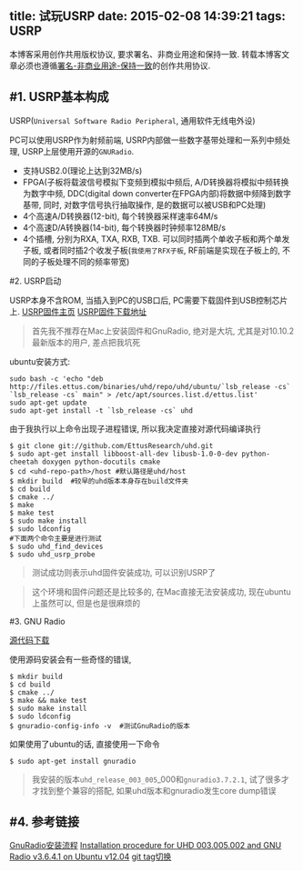 title: 试玩USRP
date: 2015-02-08 14:39:21
tags: USRP
---

本博客采用创作共用版权协议, 要求署名、非商业用途和保持一致. 转载本博客文章必须也遵循[署名-非商业用途-保持一致](http://creativecommons.org/licenses/by-nc-sa/3.0/deed.zh)的创作共用协议.


#1. USRP基本构成
---

USRP(`Universal Software Radio Peripheral`, 通用软件无线电外设)

PC可以使用USRP作为射频前端, USRP内部做一些数字基带处理和一系列中频处理, USRP上层使用开源的`GNURadio`.

<!--more-->

- 支持USB2.0(理论上达到32MB/s)
- FPGA(子板将载波信号模拟下变频到模拟中频后, A/D转换器将模拟中频转换为数字中频, DDC(digital down converter在FPGA内部)将数据中频降到数字基带, 同时, 对数字信号执行抽取操作, 是的数据可以被USB和PC处理)
- 4个高速A/D转换器(12-bit), 每个转换器采样速率64M/s
- 4个高速D/A转换器(14-bit), 每个转换器时钟频率128MB/s
- 4个插槽, 分别为RXA, TXA, RXB, TXB. 可以同时插两个单收子板和两个单发子板, 或者同时插2个收发子板(`我使用了RFX子板`, RF前端是实现在子板上的, 不同的子板处理不同的频率带宽)

#2. USRP启动

USRP本身不含ROM, 当插入到PC的USB口后, PC需要下载固件到USB控制芯片上.
[USRP固件主页](http://uhd.ettus.com)
[USRP固件下载地址](https://github.com/EttusResearch/uhd)

> 首先我不推荐在Mac上安装固件和GnuRadio, 绝对是大坑, 尤其是对10.10.2最新版本的用户, 差点把我坑死

ubuntu安装方式:

```
sudo bash -c 'echo "deb http://files.ettus.com/binaries/uhd/repo/uhd/ubuntu/`lsb_release -cs` `lsb_release -cs` main" > /etc/apt/sources.list.d/ettus.list'
sudo apt-get update
sudo apt-get install -t `lsb_release -cs` uhd
```

由于我执行以上命令出现子进程错误, 所以我决定直接对源代码编译执行

```
$ git clone git://github.com/EttusResearch/uhd.git
$ sudo apt-get install libboost-all-dev libusb-1.0-0-dev python-cheetah doxygen python-docutils cmake
$ cd <uhd-repo-path>/host #默认路径是uhd/host
$ mkdir build  #较早的uhd版本本身存在build文件夹
$ cd build
$ cmake ../
$ make
$ make test
$ sudo make install
$ sudo ldconfig
#下面两个命令主要是进行测试
$ sudo uhd_find_devices  
$ sudo uhd_usrp_probe

```

> 测试成功则表示uhd固件安装成功, 可以识别USRP了


> 这个环境和固件问题还是比较多的, 在Mac直接无法安装成功, 现在ubuntu上虽然可以, 但是也是很麻烦的

#3. GNU Radio

[源代码下载](https://github.com/gnuradio/gnuradio)

使用源码安装会有一些奇怪的错误,
```
$ mkdir build
$ cd build
$ cmake ../
$ make && make test
$ sudo make install
$ sudo ldconfig  
$ gnuradio-config-info -v  #测试GnuRadio的版本
```

如果使用了ubuntu的话, 直接使用一下命令

```
$ sudo apt-get install gnuradio
```

> 我安装的版本`uhd_release_003_005`_000和`gnuradio3.7.2.1`, 试了很多才才找到整个兼容的搭配, 如果uhd版本和gnuradio发生core dump错误


#4. 参考链接
---


[GnuRadio安装流程](https://gnuradio.org/redmine/projects/gnuradio/wiki/InstallingGR#Linux)
[Installation procedure for UHD 003.005.002 and GNU Radio v3.6.4.1 on Ubuntu v12.04](http://www.orbit-lab.org/wiki/Documentation/dSDR/GNURadio/InstallationOnUbuntu12.04)
[git tag切换](http://git-scm.com/book/zh/v1/Git-%E5%9F%BA%E7%A1%80-%E6%89%93%E6%A0%87%E7%AD%BE)

